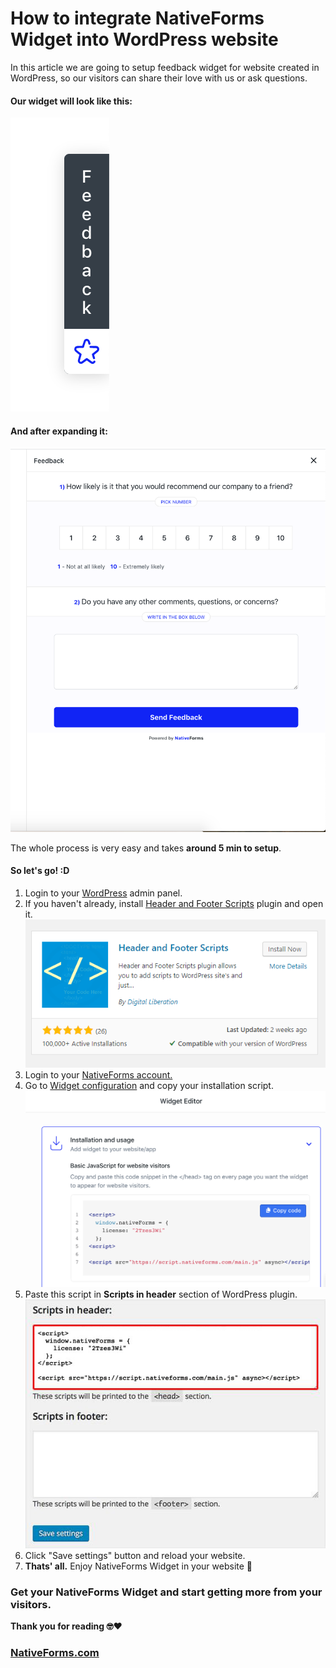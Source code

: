﻿
# How to integrate NativeForms Widget into WordPress website

  
In this article we are going to setup feedback widget for website created in WordPress, so our visitors can share their love with us or ask questions.

#### Our widget will look like this:
![Widget](https://raw.githubusercontent.com/venits/native-forms-wordpress/master/assets/widget.png)

#### And after expanding it:
![Form](https://raw.githubusercontent.com/venits/native-forms-wordpress/master/assets/form.png)

The whole process is very easy and takes **around 5 min to setup**.
#### So let's go! :D

1. Login to your [WordPress](https://wordpress.com/) admin panel.
2. If you haven't already, install [Header and Footer Scripts](https://wordpress.com/plugins/insert-headers-and-footers) plugin and open it.
![Plugin](https://raw.githubusercontent.com/venits/native-forms-wordpress/master/assets/plugin.png)
3. Login to your [NativeForms account.](https://app.nativeforms.com/)
4. Go to [Widget configuration](app.nativeforms.com/widget) and copy your installation script.
![install](https://raw.githubusercontent.com/venits/native-forms-wordpress/master/assets/install.png)
5. Paste this script in **Scripts in header** section of WordPress plugin.
![script](https://raw.githubusercontent.com/venits/native-forms-wordpress/master/assets/script.jpg)
7. Click "Save settings" button and reload your website.
8. **Thats' all.** Enjoy NativeForms Widget in your website 🎉

### Get your NativeForms Widget and start  getting more from your visitors.

**Thank you for reading 🤓❤️**
### [NativeForms.com](https://nativeforms.com/)
